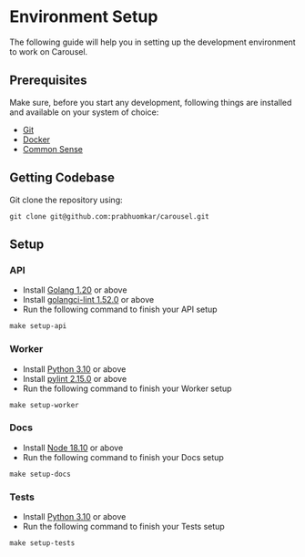 # Environment Setup
The following guide will help you in setting up the development environment to work on Carousel.

## Prerequisites
Make sure, before you start any development, following things are installed and available on your system of choice: 
- [Git](https://git-scm.com/)
- [Docker](https://www.docker.com/)
- [Common Sense](https://en.wikipedia.org/wiki/Common_sense)

## Getting Codebase
Git clone the repository using: 
```
git clone git@github.com:prabhuomkar/carousel.git
```

## Setup

### API
- Install [Golang 1.20](https://go.dev/dl/) or above
- Install [golangci-lint 1.52.0](https://golangci-lint.run/) or above
- Run the following command to finish your API setup
```
make setup-api
```

### Worker
- Install [Python 3.10](https://www.python.org/downloads/) or above
- Install [pylint 2.15.0](https://pypi.org/project/pylint/) or above
- Run the following command to finish your Worker setup
```
make setup-worker
```

### Docs
- Install [Node 18.10](https://nodejs.org/en/download/) or above
- Run the following command to finish your Docs setup
```
make setup-docs
```

### Tests
- Install [Python 3.10](https://www.python.org/downloads/) or above
- Run the following command to finish your Tests setup
```
make setup-tests
```